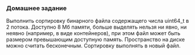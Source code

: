 ### Домашнее задание

Выполнить сортировку бинарного файла содержащего числа uint64_t в 2 потока. Доступно 8 Мб памяти, больше выделять нельзя ни явно, ни неявно (например, в виде контейнеров), при этом файл может быть размером превышающим доступную память. Пространство на диске можно считать бесконечным. Сортировку выполнять в новый файл.
